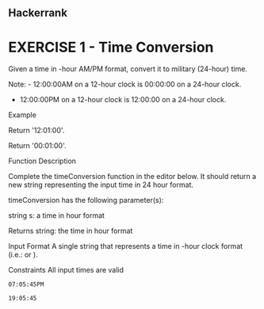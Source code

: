 ## Hackerrank
# EXERCISE 1 - Time Conversion
Given a time in -hour AM/PM format, convert it to military (24-hour) time.

Note: - 12:00:00AM on a 12-hour clock is 00:00:00 on a 24-hour clock.
- 12:00:00PM on a 12-hour clock is 12:00:00 on a 24-hour clock.

Example

Return '12:01:00'.

Return '00:01:00'.


Function Description

Complete the timeConversion function in the editor below. It should return a new string representing the input time in 24 hour format.

timeConversion has the following parameter(s):

string s: a time in  hour format

Returns
  string: the time in  hour format
  
Input Format
  A single string  that represents a time in -hour clock format (i.e.:  or ).

Constraints
  All input times are valid
  
```Sample Input 0
07:05:45PM
```
```Sample Output 0
19:05:45
```
